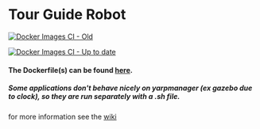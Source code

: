 # Tour Guide Robot

[![Docker Images CI - Old](https://github.com/hsp-iit/tour-guide-robot/actions/workflows/old.yml/badge.svg)](https://github.com/hsp-iit/tour-guide-robot/actions/workflows/old.yml)

[![Docker Images CI - Up to date](https://github.com/hsp-iit/tour-guide-robot/actions/workflows/up_to_date.yml/badge.svg)](https://github.com/hsp-iit/tour-guide-robot/actions/workflows/up_to_date.yml)

#### The Dockerfile(s) can be found [here](https://github.com/hsp-iit/tour-guide-robot/tree/master/docker_stuff).

##### Some applications don't behave nicely on yarpmanager (ex gazebo due to clock), so they are run separately with a .sh file.

for more information see the [wiki](https://github.com/hsp-iit/tour-guide-robot/wiki)

